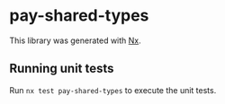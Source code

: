 # pay-shared-types

This library was generated with [Nx](https://nx.dev).

## Running unit tests

Run `nx test pay-shared-types` to execute the unit tests.
